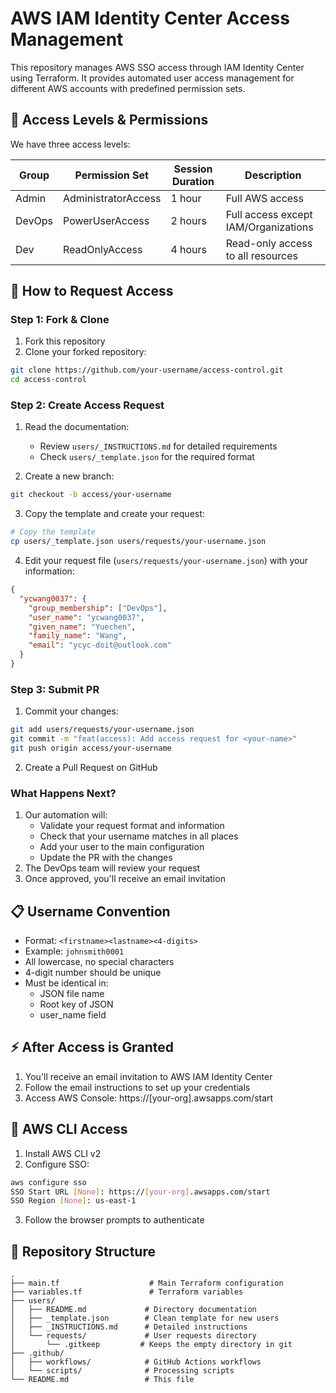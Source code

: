 # AWS IAM Identity Center Access Management

This repository manages AWS SSO access through IAM Identity Center using Terraform. It provides automated user access management for different AWS accounts with predefined permission sets.

## 🎯 Access Levels & Permissions

We have three access levels:

| Group  | Permission Set      | Session Duration | Description                          |
| ------ | ------------------- | ---------------- | ------------------------------------ |
| Admin  | AdministratorAccess | 1 hour           | Full AWS access                      |
| DevOps | PowerUserAccess     | 2 hours          | Full access except IAM/Organizations |
| Dev    | ReadOnlyAccess      | 4 hours          | Read-only access to all resources    |

## 🚀 How to Request Access

### Step 1: Fork & Clone

1. Fork this repository
2. Clone your forked repository:

```bash
git clone https://github.com/your-username/access-control.git
cd access-control
```

### Step 2: Create Access Request

1. Read the documentation:

   - Review `users/_INSTRUCTIONS.md` for detailed requirements
   - Check `users/_template.json` for the required format

2. Create a new branch:

```bash
git checkout -b access/your-username
```

3. Copy the template and create your request:

```bash
# Copy the template
cp users/_template.json users/requests/your-username.json
```

4. Edit your request file (`users/requests/your-username.json`) with your information:

```json
{
  "ycwang0037": {
    "group_membership": ["DevOps"],
    "user_name": "ycwang0037",
    "given_name": "Yuechen",
    "family_name": "Wang",
    "email": "ycyc-doit@outlook.com"
  }
}
```

### Step 3: Submit PR

1. Commit your changes:

```bash
git add users/requests/your-username.json
git commit -m "feat(access): Add access request for <your-name>"
git push origin access/your-username
```

2. Create a Pull Request on GitHub

### What Happens Next?

1. Our automation will:
   - Validate your request format and information
   - Check that your username matches in all places
   - Add your user to the main configuration
   - Update the PR with the changes
2. The DevOps team will review your request
3. Once approved, you'll receive an email invitation

## 📋 Username Convention

- Format: `<firstname><lastname><4-digits>`
- Example: `johnsmith0001`
- All lowercase, no special characters
- 4-digit number should be unique
- Must be identical in:
  - JSON file name
  - Root key of JSON
  - user_name field

## ⚡ After Access is Granted

1. You'll receive an email invitation to AWS IAM Identity Center
2. Follow the email instructions to set up your credentials
3. Access AWS Console: https://[your-org].awsapps.com/start

## 🔑 AWS CLI Access

1. Install AWS CLI v2
2. Configure SSO:

```bash
aws configure sso
SSO Start URL [None]: https://[your-org].awsapps.com/start
SSO Region [None]: us-east-1
```

3. Follow the browser prompts to authenticate

## 📁 Repository Structure

```
.
├── main.tf                    # Main Terraform configuration
├── variables.tf               # Terraform variables
├── users/
│   ├── README.md             # Directory documentation
│   ├── _template.json        # Clean template for new users
│   ├── _INSTRUCTIONS.md      # Detailed instructions
│   └── requests/             # User requests directory
│       └── .gitkeep         # Keeps the empty directory in git
├── .github/
│   ├── workflows/            # GitHub Actions workflows
│   └── scripts/              # Processing scripts
└── README.md                 # This file
```
